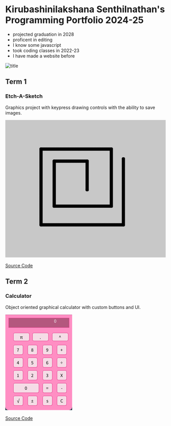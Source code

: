# Kirubashinilakshana Senthilnathan's Programming Portfolio 2024-25
+ projected graduation in 2028
+ proficent in editing
+ I know some javascript
+ took coding classes in 2022-23
+ I have made a website before

![title](https://64.media.tumblr.com/be8017ba742792c842254da7b7e4eaaa/654c5e5db83966db-8a/s1280x1920/4b6feb77e4fdd2fb1f82585be96437113a8a7eae.png)
  
## Term 1
### Etch-A-Sketch
Graphics project with keypress drawing controls with the ability to save images.










![Running App](https://github.com/codinghasini/programmingportfoliohasini/blob/main/images/sketch.png?raw=true)









[Source Code](https://github.com/codinghasini/programmingportfoliohasini/blob/main/src/term1/EtchaSketch_/EtchaSketch_.pde)


## Term 2
### Calculator
Object oriented graphical calculator with custom buttons and UI.



![Running App](https://github.com/codinghasini/programmingportfoliohasini/blob/main/images/calc.png?raw=true) 



[Source Code](https://github.com/codinghasini/programmingportfoliohasini/blob/main/src/term2/CalculatorProject/CalculatorProject.pde)
